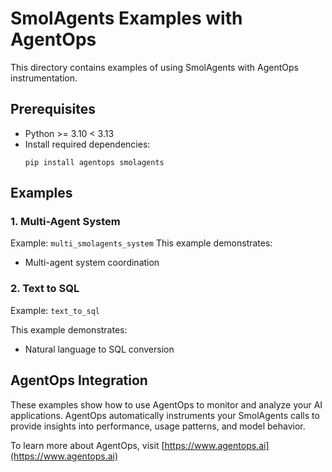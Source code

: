 # SmolAgents Examples with AgentOps

This directory contains examples of using SmolAgents with AgentOps instrumentation.

## Prerequisites

- Python >= 3.10 < 3.13
- Install required dependencies:
  ```
  pip install agentops smolagents
  ```

## Examples

### 1. Multi-Agent System

Example: `multi_smolagents_system`
This example demonstrates:
- Multi-agent system coordination

### 2. Text to SQL

Example: `text_to_sql`

This example demonstrates:
- Natural language to SQL conversion

## AgentOps Integration

These examples show how to use AgentOps to monitor and analyze your AI applications. AgentOps automatically instruments your SmolAgents calls to provide insights into performance, usage patterns, and model behavior.

To learn more about AgentOps, visit [https://www.agentops.ai](https://www.agentops.ai)
